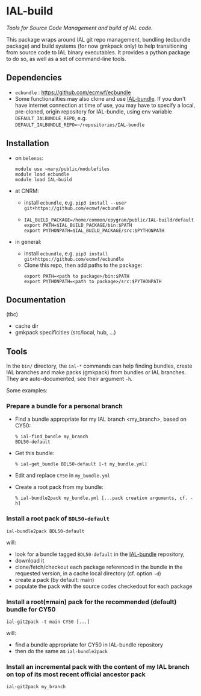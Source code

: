 IAL-build
=========

*Tools for Source Code Management and build of IAL code.*

This package wraps around IAL git repo management, bundling (ecbundle package) and build systems
(for now gmkpack only) to help transitioning from source code to IAL binary executables.
It provides a python package to do so, as well as a set of command-line tools.

Dependencies
------------

* `ecbundle` : https://github.com/ecmwf/ecbundle
* Some functionalities may also clone and use [IAL-bundle](https://github.com/ACCORD-NWP/IAL-bundle). If you don't have internet connection at time of use, you may have to specify a local, pre-cloned, origin repository for IAL-bundle, using env variable `DEFAULT_IALBUNDLE_REPO`, e.g. `DEFAULT_IALBUNDLE_REPO=~/repositories/IAL-bundle`

Installation
------------

* on `belenos`:

  ```
  module use ~mary/public/modulefiles
  module load ecbundle
  module load IAL-build
  ```

* at CNRM:
  - install `ecbundle`, e.g. `pip3 install --user git+https://github.com/ecmwf/ecbundle`
  - ```
    IAL_BUILD_PACKAGE=/home/common/epygram/public/IAL-build/default
    export PATH=$IAL_BUILD_PACKAGE/bin:$PATH
    export PYTHONPATH=$IAL_BUILD_PACKAGE/src:$PYTHONPATH
    ```
  
* in general:
  - install `ecbundle`, e.g. `pip3 install git+https://github.com/ecmwf/ecbundle`
  - Clone this repo, then add paths to the package:
    ```
    export PATH=<path to package>/bin:$PATH
    export PYTHONPATH=<path to package>/src:$PYTHONPATH
    ```

Documentation
-------------

(tbc) 

* cache dir
* gmkpack specificities (src/local, hub, ...)

Tools
-----

In the `bin/` directory, the `ial-*` commands can help finding bundles, create IAL branches and make packs (gmkpack) from bundles or IAL branches.
They are auto-documented, see their argument `-h`.

Some examples:

### Prepare a bundle for a personal branch

* Find a bundle appropriate for my IAL branch <my_branch>, based on CY50:
  ```
  % ial-find_bundle my_branch
  BDL50-default
  ```

* Get this bundle:
  ```
  % ial-get_bundle BDL50-default [-t my_bundle.yml]
  ```

* Edit and replace `CY50` in `my_bundle.yml`

* Create a root pack from my bundle:
  ```
  % ial-bundle2pack my_bundle.yml [...pack creation arguments, cf. -h]
  ```

### Install a root pack of `BDL50-default`

```
ial-bundle2pack BDL50-default
```
will:
* look for a bundle tagged `BDL50-default` in the [IAL-bundle](https://github.com/ACCORD-NWP/IAL-bundle) repository,
* download it
* clone/fetch/checkout each package referenced in the bundle in the requested version, in a cache local directory (cf. option `-d`)
* create a pack (by default: main)
* populate the pack with the source codes checkedout for each package

### Install a root(=main) pack for the recommended (default) bundle for CY50

```
ial-git2pack -t main CY50 [...]
```
will:
* find a bundle appropriate for CY50 in IAL-bundle repository
* then do the same as `ial-bundle2pack`

### Install an incremental pack with the content of my IAL branch on top of its most recent official ancestor pack
```
ial-git2pack my_branch
```
